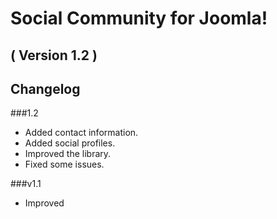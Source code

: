 Social Community for Joomla! 
==========================
( Version 1.2 )
--------------------------

Changelog
---------

###1.2
* Added contact information.
* Added social profiles.
* Improved the library.
* Fixed some issues.

###v1.1

* Improved 